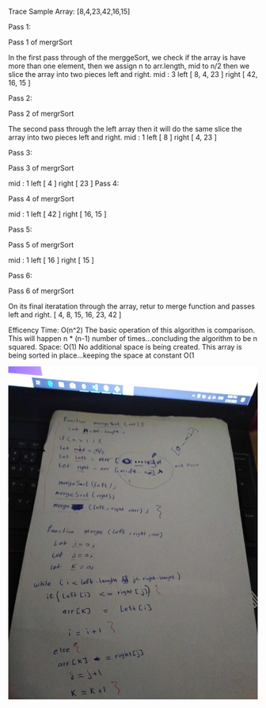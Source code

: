 Trace
Sample Array: [8,4,23,42,16,15]

Pass 1:

Pass 1 of mergrSort

In the first pass through of the merggeSort, we check if the array is have more than one element, then we assign n to arr.length, mid to n/2 then we slice the array into two pieces left and right.
mid : 3
left [ 8, 4, 23 ]
right [ 42, 16, 15 ] 

Pass 2:

Pass 2 of mergrSort

The second pass through the left array then it will do the same slice the array into two pieces left and right.
mid : 1
left [ 8 ]
right [ 4, 23 ]

Pass 3:

Pass 3 of mergrSort


mid : 1
left [ 4 ]
right [ 23 ]
Pass 4:

Pass 4 of mergrSort

mid : 1
left [ 42 ]
right [ 16, 15 ]

Pass 5:

Pass 5 of mergrSort

mid : 1
left [ 16 ]
right [ 15 ]

Pass 6:

Pass 6 of mergrSort

On its final iteratation through the array, retur to merge function and passes left and right.
[ 4, 8, 15, 16, 23, 42 ]


Efficency
Time: O(n^2)
The basic operation of this algorithm is comparison. This will happen n * (n-1) number of times…concluding the algorithm to be n squared.
Space: O(1)
No additional space is being created. This array is being sorted in place…keeping the space at constant O(1

![wb](./ch.jpg)
